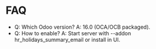 # FAQ

- Q: Which Odoo version? A: 16.0 (OCA/OCB packaged).
- Q: How to enable? A: Start server with --addon hr_holidays_summary_email or install in UI.
